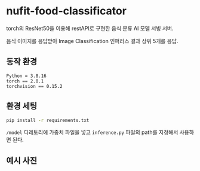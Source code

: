 # nufit-food-classificator
torch의 ResNet50을 이용해 restAPI로 구현한 음식 분류 AI 모델 서빙 서버.

음식 이미지를 응답받아 Image Classification 인퍼러스 결과 상위 5개를 응답.
## 동작 환경
```
Python = 3.8.16
torch == 2.0.1
torchvision == 0.15.2
```

## 환경 세팅
```Bash
pip install -r requirements.txt
```

```/model``` 디레토리에 가중치 파일을 넣고 ```inference.py``` 파일의 path를 지정해서 사용하면 된다.
## 예시 사진
